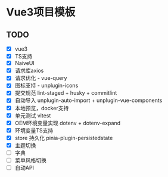 # Vue3项目模板

## TODO

- [x] vue3
- [x] TS支持
- [x] NaiveUI
- [x] 请求库axios
- [x] 请求优化 - vue-query
- [x] 图标支持 - unplugin-icons
- [x] 提交规范 lint-staged + husky + commitlint
- [x] 自动导入 unplugin-auto-import + unplugin-vue-components
- [x] 本地预览，docker支持
- [x] 单元测试 vitest
- [x] OEM环境变量实现 dotenv + dotenv-expand
- [x] 环境变量TS支持
- [x] store 持久化 pinia-plugin-persistedstate
- [x] 主题切换
- [ ] 字典
- [ ] 菜单风格切换
- [ ] 自动API

